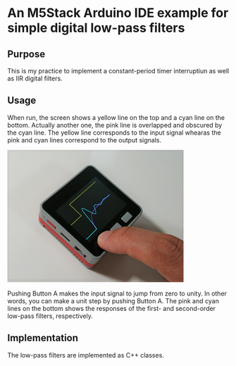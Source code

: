 # An M5Stack Arduino IDE example for simple digital low-pass filters

## Purpose
This is my practice to implement a constant-period timer interruptiun as well as IIR digital filters.

## Usage
When run, the screen shows a yellow line on the top and a cyan line on the bottom. Actually another one, the pink line is overlapped and obscured by the cyan line. The yellow line corresponds to the input signal whearas the pink and cyan lines correspond to the output signals.

<img src="M5-LPFs.jpg" width=400>

Pushing Button A makes the input signal to jump from zero to unity. In other words, you can make a unit step by pushing Button A. The pink and cyan lines on the bottom shows the responses of the first- and second-order low-pass filters, respectively.

## Implementation
The low-pass filters are implemented as C++ classes.
